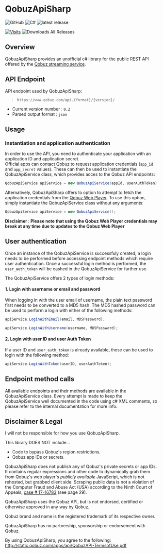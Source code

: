 # QobuzApiSharp 
![GitHub](https://img.shields.io/github/license/DJDoubleD/QobuzApiSharp?flat)  ![C#](https://img.shields.io/badge/c%23-%23239120.svg?flat&logo=c-sharp&logoColor=white) ![latest release]( https://img.shields.io/github/v/release/DJDoubleD/QobuzApiSharp?color=blue)

[![Visits](https://api.visitorbadge.io/api/combined?path=https%3A%2F%2Fgithub.com%2FDJDoubleD%2FQobuzApiSharp&label=visits&countColor=%23263759&style=flat)](https://visitorbadge.io/status?path=https%3A%2F%2Fgithub.com%2FDJDoubleD%2FQobuzApiSharp)  ![Downloads All Releases](https://img.shields.io/github/downloads/DJDoubleD/QobuzApiSharp/total?color=blue&label=downloads)

## Overview

QobuzApiSharp provides an unofficial c# library for the public REST API offered by the [Qobuz streaming service](https://www.qobuz.com/).

## API Endpoint

API endpoint used by QobuzApiSharp:

>     https://www.qobuz.com/api.{format}/{version}/

+ Current version number : `0.2`
+ Parsed output format : `json`

## Usage

### Instantiation and application authentication

In order to use the API, you need to authenticate your application with an application ID and application secret.  
Official apps can contact Qobuz to request application credentials (`app_id` and `app_secret` values).
These can then be used to instantiate the QobuzApiService class, which provides acces to the Qobuz API endpoints:

```csharp
QobuzApiService apiService = new QobuzApiService(appId, userAuthToken);
```

Alternatively, QobuzApiSharp offers to option to attempt to fetch the application credentials from the [Qobuz Web Player](https://play.qobuz.com/). To use this option, simply instantiate the QobuzApiService class without any arguments:

```csharp
QobuzApiService apiService = new QobuzApiService();
```

**Disclaimer : Please note that using the Qobuz Web Player credentials may break at any time due to updates to the Qobuz Web Player**

## User authentication

Once an instance of the QobuzApiService is successfuly created, a login needs to be performed before accessing endpoint methods which require user authentication.
Once a successful login method is performed, the `user_auth_token` will be cashed in the QobuzApiService for further use.  

The QobuzApiService offers 2 types of login methods:

#### 1. Login with username or email and password

When logging in with the user email of username, the plain text password first needs to be converted to a MD5 hash. The MD5 hashed password can be used to perform a login with either of the following methods:

```csharp
apiService.LoginWithEmail(email, MD5Password);
```

```csharp
apiService.LoginWithUsername(username, MD5Password);
```

#### 2. Login with user ID and user Auth Token

If a user ID and `user_auth_token` is already available, these can be used to login with the following method:

```csharp
apiService.LoginWithToken(userID, userAuthToken);
```

## Endpoint method calls

All available endpoints and their methods are available in the QobuzApiService class. Every attempt is made to keep the QobuzApiService well documented in the code using c# XML comments, so please refer to the internal documentation for more info.

## Disclaimer & Legal
I will not be responsible for how you use QobuzApiSharp. 

This library DOES NOT include...
- Code to bypass Qobuz's region restrictions.
- Qobuz app IDs or secrets.

QobuzApiSharp does not publish any of Qobuz's private secrets or app IDs. It contains regular expressions and other code to dynamically grab them from Qobuz's web player's *publicly available*  JavaScript, which is not rehosted, but grabbed client side. Scraping public data is not a violation of the Computer Fraud and Abuse Act (USA) according to the Ninth Court of Appeals, [case # 17-16783](http://cdn.ca9.uscourts.gov/datastore/opinions/2019/09/09/17-16783.pdf) (see page 29). 

QobuzApiSharp uses the Qobuz API, but is not endorsed, certified or otherwise approved in any way by Qobuz.

Qobuz brand and name is the registered trademark of its respective owner.

QobuzApiSharp has no partnership, sponsorship or endorsement with Qobuz.

By using QobuzApiSharp, you agree to the following: http://static.qobuz.com/apps/api/QobuzAPI-TermsofUse.pdf
